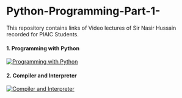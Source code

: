 # Python-Programming-Part-1-
This repository contains links of Video lectures of Sir Nasir Hussain recorded for PIAIC Students.
#### 1. Programming with Python
[![Programming with Python](https://img.youtube.com/vi/ORIrSFWyYvM/sddefault.jpg)](https://youtu.be/ORIrSFWyYvM?si=Te3R0XINW_ul87Cx)
#### 2. Compiler and Interpreter
[![Compiler and Interpreter](https://img.youtube.com/vi/ORIrSFWyYvM/sddefault.jpg)](https://youtu.be/ORIrSFWyYvM?si=B33SNoBcWNaBDGw6)
